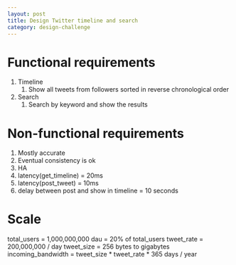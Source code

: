 ```yaml
---
layout: post
title: Design Twitter timeline and search
category: design-challenge
---
```


# Functional requirements

1. Timeline
   1. Show all tweets from followers sorted in reverse chronological order
2. Search
   1. Search by keyword and show the results

# Non-functional requirements

1. Mostly accurate
2. Eventual consistency is ok
3. HA
4. latency(get_timeline) = 20ms
5. latency(post_tweet) = 10ms
6. delay between post and show in timeline = 10 seconds

# Scale

total_users = 1,000,000,000
dau = 20% of total_users
tweet_rate = 200,000,000 / day
tweet_size = 256 bytes to gigabytes
incoming_bandwidth = tweet_size * tweet_rate * 365 days / year

# 